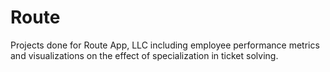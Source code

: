 # Route
Projects done for Route App, LLC including employee performance metrics and visualizations on the effect of specialization in ticket solving.
